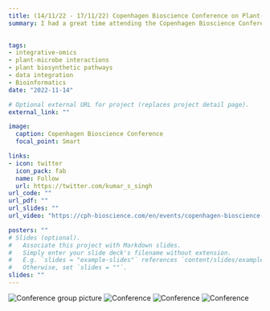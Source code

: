 ```yaml
---
title: (14/11/22 - 17/11/22) Copenhagen Bioscience Conference on Plant-microbe Interactions
summary: I had a great time attending the Copenhagen Bioscience Conference on Plant-microbe Interactions for enhanced crop resilience. I truly had good discussions on my research and in general on all the topics covered in the conference. I also won a poster prize on my poster that I presented in the conference. Special thanks to all the organizers involved, all the presenters who presented their work and to Novo Nordisk Foundation for organizing such a great workshop. 
 

tags:
- integrative-omics
- plant-microbe interactions
- plant biosynthetic pathways 
- data integration
- Bioinformatics
date: "2022-11-14"

# Optional external URL for project (replaces project detail page).
external_link: ""

image:
  caption: Copenhagen Bioscience Conference
  focal_point: Smart

links:
- icon: twitter
  icon_pack: fab
  name: Follow
  url: https://twitter.com/kumar_s_singh
url_code: ""
url_pdf: ""
url_slides: ""
url_video: "https://cph-bioscience.com/en/events/copenhagen-bioscience-conference-plant-microbe-interactions"

posters: ""
# Slides (optional).
#   Associate this project with Markdown slides.
#   Simply enter your slide deck's filename without extension.
#   E.g. `slides = "example-slides"` references `content/slides/example-slides.md`.
#   Otherwise, set `slides = ""`.
slides: ""
---
```


![Conference group picture](/copenhagen_1.png)
![Conference](/copenhagen_2.png)
![Conference](/copenhagen_3.png)
![Conference](/copenhagen_4.png)


<!--{{< youtube m80E1K75vDI >}}-->
 


